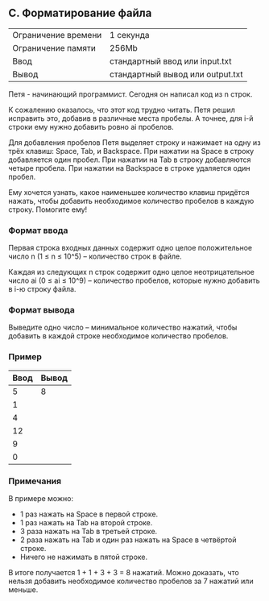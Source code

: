 ## C. Форматирование файла

| | |
|------------|------------|
| Ограничение времени | 1 секунда |
| Ограничение памяти |	256Mb |
| Ввод |	стандартный ввод или input.txt |
| Вывод |	стандартный вывод или output.txt |

Петя - начинающий программист. Сегодня он написал код из n строк.

К сожалению оказалось, что этот код трудно читать. Петя решил исправить это, добавив в различные места пробелы. А точнее, для i-й строки ему нужно добавить ровно ai пробелов.

Для добавления пробелов Петя выделяет строку и нажимает на одну из трёх клавиш: Space, Tab, и Backspace. При нажатии на Space в строку добавляется один пробел. При нажатии на Tab в строку добавляются четыре пробела. При нажатии на Backspace в строке удаляется один пробел.

Ему хочется узнать, какое наименьшее количество клавиш придётся нажать, чтобы добавить необходимое количество пробелов в каждую строку. Помогите ему!

### Формат ввода
Первая строка входных данных содержит одно целое положительное число n (1 ≤ n ≤ 10^5) – количество строк в файле.

Каждая из следующих n строк содержит одно целое неотрицательное число ai (0 ≤ ai ≤ 10^9) – количество пробелов, которые нужно добавить в i-ю строку файла.

### Формат вывода
Выведите одно число – минимальное количество нажатий, чтобы добавить в каждой строке необходимое количество пробелов.

### Пример
| Ввод | Вывод |
| ---- | ----- |
| 5 | 8 |
| 1 |
| 4 |
| 12 |
| 9 |
| 0 |

### Примечания
В примере можно:
+ 1 раз нажать на Space в первой строке.
+ 1 раз нажать на Tab на второй строке.
+ 3 раза нажать на Tab в третьей строке.
+ 2 раза нажать на Tab и один раз нажать на Space в четвёртой строке.
+ Ничего не нажимать в пятой строке.

В итоге получается 1 + 1 + 3 + 3 = 8 нажатий. Можно доказать, что нельзя добавить необходимое количество пробелов за 7 нажатий или меньше.
